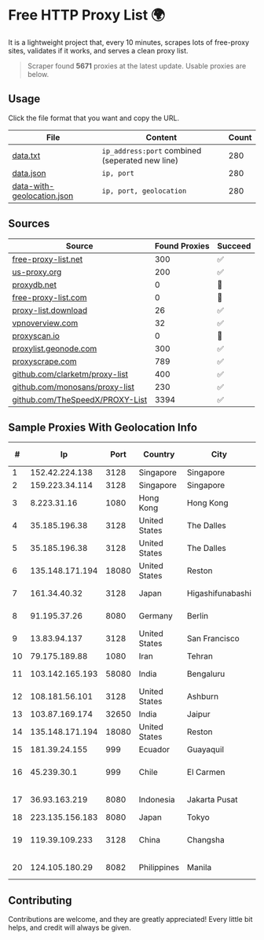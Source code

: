 
# Free HTTP Proxy List 🌍

It is a lightweight project that, every 10 minutes, scrapes lots of free-proxy sites, validates if it works, and serves a clean proxy list.


> Scraper found **5671** proxies at the latest update. Usable proxies are below.

## Usage

Click the file format that you want and copy the URL.


|File|Content|Count|
|----|-------|-----|
|[data.txt](https://raw.githubusercontent.com/themiralay/Proxy-List-World/master/data.txt)|`ip_address:port` combined (seperated new line)|280|
|[data.json](https://raw.githubusercontent.com/themiralay/Proxy-List-World/master/data.json)|`ip, port`|280|
|[data-with-geolocation.json](https://raw.githubusercontent.com/themiralay/Proxy-List-World/master/data-with-geolocation.json)|`ip, port, geolocation`|280|

## Sources

|Source|Found Proxies|Succeed|
|------|-------------|-------|
|[free-proxy-list.net](https://free-proxy-list.net)|300|✅|
|[us-proxy.org](https://www.us-proxy.org)|200|✅|
|[proxydb.net](http://proxydb.net)|0|🚫|
|[free-proxy-list.com](https://free-proxy-list.com/?page=&port=&type%5B%5D=http&type%5B%5D=https&up_time=0&search=Search)|0|🚫|
|[proxy-list.download](https://www.proxy-list.download/HTTP)|26|✅|
|[vpnoverview.com](https://vpnoverview.com/privacy/anonymous-browsing/free-proxy-servers)|32|✅|
|[proxyscan.io](https://www.proxyscan.io)|0|🚫|
|[proxylist.geonode.com](https://proxylist.geonode.com/api/proxy-list?limit=300&page=1&sort_by=lastChecked&sort_type=desc&protocols=http,https)|300|✅|
|[proxyscrape.com](https://api.proxyscrape.com/v2/?request=displayproxies&protocol=http&timeout=10000&country=all&ssl=all&anonymity=all)|789|✅|
|[github.com/clarketm/proxy-list](https://raw.githubusercontent.com/clarketm/proxy-list/master/proxy-list-raw.txt)|400|✅|
|[github.com/monosans/proxy-list](https://raw.githubusercontent.com/monosans/proxy-list/main/proxies/http.txt)|230|✅|
|[github.com/TheSpeedX/PROXY-List](https://raw.githubusercontent.com/TheSpeedX/PROXY-List/master/http.txt)|3394|✅|


## Sample Proxies With Geolocation Info

|#|Ip|Port|Country|City|Internet Service Provider|
|-|--|----|-------|----|-------------------------|
|1|152.42.224.138|3128|Singapore|Singapore|DigitalOcean, LLC|
|2|159.223.34.114|3128|Singapore|Singapore|DigitalOcean, LLC|
|3|8.223.31.16|1080|Hong Kong|Hong Kong|Alibaba (US) Technology Co., Ltd.|
|4|35.185.196.38|3128|United States|The Dalles|Google LLC|
|5|35.185.196.38|3128|United States|The Dalles|Google LLC|
|6|135.148.171.194|18080|United States|Reston|OVH SAS|
|7|161.34.40.32|3128|Japan|Higashifunabashi|NTT PC Communications, Inc.|
|8|91.195.37.26|8080|Germany|Berlin|Leaseweb Deutschland GmbH|
|9|13.83.94.137|3128|United States|San Francisco|Microsoft Corporation|
|10|79.175.189.88|1080|Iran|Tehran|Afranet|
|11|103.142.165.193|58080|India|Bengaluru|All Time Tele Infra Pvt Ltd|
|12|108.181.56.101|3128|United States|Ashburn|Psychz Networks|
|13|103.87.169.174|32650|India|Jaipur|Tejays Industries Pvt Ltd|
|14|135.148.171.194|18080|United States|Reston|OVH SAS|
|15|181.39.24.155|999|Ecuador|Guayaquil|Telconet S.A|
|16|45.239.30.1|999|Chile|El Carmen|CMP WILL TELECOMUNICACIONES SPA|
|17|36.93.163.219|8080|Indonesia|Jakarta Pusat|Telekomunikasi Indonesia|
|18|223.135.156.183|8080|Japan|Tokyo|So-net Corporation|
|19|119.39.109.233|3128|China|Changsha|CNC Group CHINA169 Hunan Province Network|
|20|124.105.180.29|8082|Philippines|Manila|Philippine Long Distance Telephone Co.|



## Contributing

Contributions are welcome, and they are greatly appreciated! Every
little bit helps, and credit will always be given.

